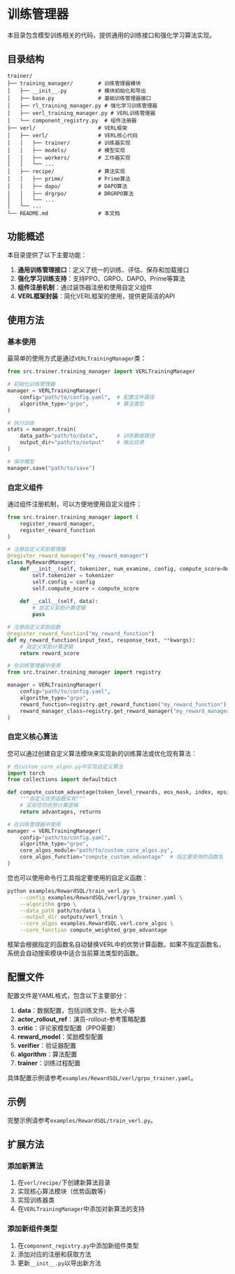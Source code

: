 # 训练管理器

本目录包含模型训练相关的代码，提供通用的训练接口和强化学习算法实现。

## 目录结构

```
trainer/
├── training_manager/        # 训练管理器模块
│   ├── __init__.py          # 模块初始化和导出
│   ├── base.py              # 基础训练管理器接口
│   ├── rl_training_manager.py # 强化学习训练管理器
│   ├── verl_training_manager.py # VERL训练管理器
│   └── component_registry.py  # 组件注册器
├── verl/                    # VERL框架
│   ├── verl/                # VERL核心代码
│   │   ├── trainer/         # 训练器实现
│   │   ├── models/          # 模型实现
│   │   ├── workers/         # 工作器实现
│   │   └── ...
│   ├── recipe/              # 算法实现
│   │   ├── prime/           # Prime算法
│   │   ├── dapo/            # DAPO算法
│   │   ├── drgrpo/          # DRGRPO算法
│   │   └── ...
│   └── ...
└── README.md                # 本文档
```

## 功能概述

本目录提供了以下主要功能：

1. **通用训练管理接口**：定义了统一的训练、评估、保存和加载接口
2. **强化学习训练支持**：支持PPO、GRPO、DAPO、Prime等算法
3. **组件注册机制**：通过装饰器注册和使用自定义组件
4. **VERL框架封装**：简化VERL框架的使用，提供更简洁的API

## 使用方法

### 基本使用

最简单的使用方式是通过`VERLTrainingManager`类：

```python
from src.trainer.training_manager import VERLTrainingManager

# 初始化训练管理器
manager = VERLTrainingManager(
    config="path/to/config.yaml",  # 配置文件路径
    algorithm_type="grpo",         # 算法类型
)

# 执行训练
stats = manager.train(
    data_path="path/to/data",      # 训练数据路径
    output_dir="path/to/output"    # 输出目录
)

# 保存模型
manager.save("path/to/save")
```

### 自定义组件

通过组件注册机制，可以方便地使用自定义组件：

```python
from src.trainer.training_manager import (
    register_reward_manager, 
    register_reward_function
)

# 注册自定义奖励管理器
@register_reward_manager("my_reward_manager")
class MyRewardManager:
    def __init__(self, tokenizer, num_examine, config, compute_score=None):
        self.tokenizer = tokenizer
        self.config = config
        self.compute_score = compute_score
    
    def __call__(self, data):
        # 自定义奖励计算逻辑
        pass

# 注册自定义奖励函数
@register_reward_function("my_reward_function")
def my_reward_function(input_text, response_text, **kwargs):
    # 自定义奖励计算逻辑
    return reward_score

# 在训练管理器中使用
from src.trainer.training_manager import registry

manager = VERLTrainingManager(
    config="path/to/config.yaml",
    algorithm_type="grpo",
    reward_function=registry.get_reward_function("my_reward_function"),
    reward_manager_class=registry.get_reward_manager("my_reward_manager")
)
```

### 自定义核心算法

您可以通过创建自定义算法模块来实现新的训练算法或优化现有算法：

```python
# 在custom_core_algos.py中实现自定义算法
import torch
from collections import defaultdict

def compute_custom_advantage(token_level_rewards, eos_mask, index, epsilon=1e-6):
    """自定义优势函数实现"""
    # 实现您的优势计算逻辑
    return advantages, returns

# 在训练管理器中使用
manager = VERLTrainingManager(
    config="path/to/config.yaml",
    algorithm_type="grpo",
    core_algos_module="path/to/custom_core_algos.py",
    core_algos_function="compute_custom_advantage"  # 指定要使用的函数名
)
```

您也可以使用命令行工具指定要使用的自定义函数：

```bash
python examples/RewardSQL/train_verl.py \
    --config examples/RewardSQL/verl/grpo_trainer.yaml \
    --algorithm grpo \
    --data_path path/to/data \
    --output_dir outputs/verl_train \
    --core_algos examples.RewardSQL.verl.core_algos \
    --core_function compute_weighted_grpo_advantage
```

框架会根据指定的函数名自动替换VERL中的优势计算函数。如果不指定函数名，系统会自动搜索模块中适合当前算法类型的函数。

## 配置文件

配置文件是YAML格式，包含以下主要部分：

1. **data**：数据配置，包括训练文件、批大小等
2. **actor_rollout_ref**：演员-rollout-参考策略配置
3. **critic**：评论家模型配置（PPO需要）
4. **reward_model**：奖励模型配置
5. **verifier**：验证器配置
6. **algorithm**：算法配置
7. **trainer**：训练过程配置

具体配置示例请参考`examples/RewardSQL/verl/grpo_trainer.yaml`。

## 示例

完整示例请参考`examples/RewardSQL/train_verl.py`。

## 扩展方法

### 添加新算法

1. 在`verl/recipe/`下创建新算法目录
2. 实现核心算法模块（优势函数等）
3. 实现训练器类
4. 在`VERLTrainingManager`中添加对新算法的支持

### 添加新组件类型

1. 在`component_registry.py`中添加新组件类型
2. 添加对应的注册和获取方法
3. 更新`__init__.py`以导出新方法